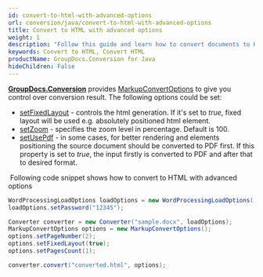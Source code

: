 ```yaml
---
id: convert-to-html-with-advanced-options
url: conversion/java/convert-to-html-with-advanced-options
title: Convert to HTML with advanced options
weight: 1
description: "Follow this guide and learn how to convert documents to HTML format with fixed layout, zoom and other customizations using GroupDocs.Conversion for Java."
keywords: Convert to HTML, Convert HTML
productName: GroupDocs.Conversion for Java
hideChildren: False
---
```

**[GroupDocs.Conversion](https://products.groupdocs.com/conversion/java)** provides [MarkupConvertOptions](https://apireference.groupdocs.com/java/conversion/com.groupdocs.conversion.options.convert/MarkupConvertOptions) to give you control over conversion result. The following options could be set:
*   [setFixedLayout](https://apireference.groupdocs.com/java/conversion/com.groupdocs.conversion.options.convert/MarkupConvertOptions#setFixedLayout(boolean)) - controls the html generation. If it's set to *true*, fixed layout will be used e.g. absolutely positioned html element. 
*   [setZoom](https://apireference.groupdocs.com/java/conversion/com.groupdocs.conversion.options.convert/MarkupConvertOptions#setZoom(int)) - specifies the zoom level in percentage. Default is 100.      
*   [setUsePdf](https://apireference.groupdocs.com/java/conversion/com.groupdocs.conversion.options.convert/MarkupConvertOptions#setUsePdf(boolean)) - in some cases, for better rendering and elements positioning the source document should be converted to PDF first. If this property is set to *true*, the input firstly is converted to PDF and after that to desired format.  
    

 Following code snippet shows how to convert to HTML with advanced options

```java
WordProcessingLoadOptions loadOptions = new WordProcessingLoadOptions();
loadOptions.setPassword("12345");

Converter converter = new Converter("sample.docx", loadOptions);
MarkupConvertOptions options = new MarkupConvertOptions();
options.setPageNumber(2);
options.setFixedLayout(true);
options.setPagesCount(1);

converter.convert("converted.html", options);
```
